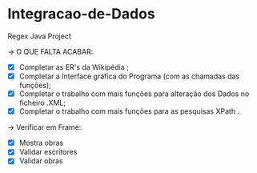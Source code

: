 # Integracao-de-Dados
Regex Java Project

-> O QUE FALTA ACABAR:
 - [x] Completar as ER's da Wikipédia ;
 - [x] Completar a Interface gráfica do Programa (com as chamadas das funções);
 - [x] Completar o trabalho com mais funções para alteração dos Dados no ficheiro .XML;
 - [x] Completar o trabalho com mais funções para as pesquisas XPath .
 
 -> Verificar em Frame:
 - [x] Mostra obras
 - [x] Validar escritores
 - [x] Validar obras
